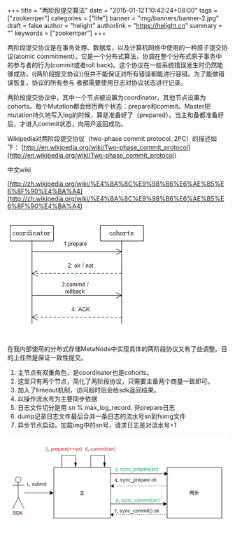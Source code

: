 +++
title = "两阶段提交算法"
date = "2015-01-12T10:42:24+08:00"
tags = ["zookerrper"]
categories = ["life"]
banner = "img/banners/banner-2.jpg"
draft = false
author = "helight"
authorlink = "https://helight.cn"
summary = ""
keywords = ["zookerrper"]
+++

两阶段提交协议是在事务处理、数据库，以及计算机网络中使用的一种原子提交协议(atomic commitment)。它是一个分布式算法，协调在整个分布式原子事务中的参与者的行为(commit或者roll back)。这个协议在一些系统错误发生时仍然能够成功，((两阶段提交协议))但并不能保证对所有错误都能进行容错。为了能做错误恢复，协议的所有参与 者都需要使用日志对协议状态进行记录。
<!--more-->
两阶段提交协议中，其中一个节点被设置为coordinator，其他节点设置为cohorts。每个Mutation都会经历两个状态：prepare和commit。Master把mutation持久地写入log的时候，算是准备好了（prepared）。当主和备都准备好后，才进入commit状态，向用户返回成功。

Wikipedia对两阶段提交协议（two-phase commit protocol, 2PC）的描述如下：
[http://en.wikipedia.org/wiki/Two-phase_commit_protocol](http://en.wikipedia.org/wiki/Two-phase_commit_protocol)

中文wiki

[http://zh.wikipedia.org/wiki/%E4%BA%8C%E9%98%B6%E6%AE%B5%E6%8F%90%E4%BA%A4](http://zh.wikipedia.org/wiki/%E4%BA%8C%E9%98%B6%E6%AE%B5%E6%8F%90%E4%BA%A4)


![](../../imgs/2015/01/dddd.png)

在我内部使用的分布式存储MetaNode中实现具体的两阶段协议又有了些调整。目的上任然是保证一致性提交。

1. 主节点有双重角色，是coordinator也是cohorts。
1. 这里只有两个节点，简化了两阶段协议，只需要主备两个商量一致即可。
1. 加入了timeout机制，访问超时后会给sdk返回结果。
1. 以操作流水号为主要同步依据
1. 日志文件切分是用 sn % max_log_record, 非prepare日志
1. dump记录日志文件最后合并一条日志的流水号sn到fsimg文件
1. 异步节点启动，加载img中的sn号，请求日志是对流水号+1

![](../../imgs/2015/01/sdfsdfsdf.png)